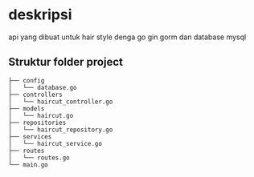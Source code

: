 # deskripsi

api yang dibuat untuk hair style denga go gin gorm dan database mysql

## Struktur folder project

```language
├── config
│   └── database.go
├── controllers
│   └── haircut_controller.go
├── models
│   └── haircut.go
├── repositories
│   └── haircut_repository.go
├── services
│   └── haircut_service.go
├── routes
│   └── routes.go
└── main.go
```
